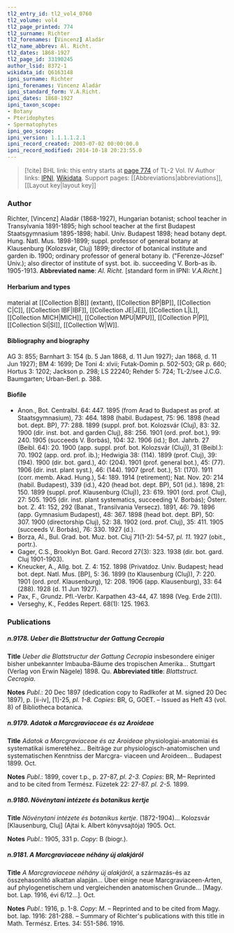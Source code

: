 ```yaml
---
tl2_entry_id: tl2_vol4_0760
tl2_volume: vol4
tl2_page_printed: 774
tl2_surname: Richter
tl2_forenames: [Vincenz] Aladár
tl2_name_abbrev: Al. Richt.
tl2_dates: 1868-1927
tl2_page_id: 33190245
author_lsid: 8372-1
wikidata_id: Q6163148
ipni_surname: Richter
ipni_forenames: Vincenz Aladár
ipni_standard_form: V.A.Richt.
ipni_dates: 1868-1927
ipni_taxon_scope: 
- Botany
- Pteridophytes
- Spermatophytes
ipni_geo_scope: 
ipni_version: 1.1.1.1.2.1
ipni_record_created: 2003-07-02 00:00:00.0
ipni_record_modified: 2014-10-18 20:23:55.0
---
```


> [!cite] BHL link: this entry starts at [page 774](https://www.biodiversitylibrary.org/page/33190245) of TL-2 Vol. IV
> Author links: [IPNI](https://www.ipni.org/a/8372-1), [Wikidata](https://www.wikidata.org/wiki/Q6163148). Support pages: [[Abbreviations|abbreviations]], [[Layout key|layout key]]

### Author

Richter, \[Vincenz\] Aladár (1868-1927), Hungarian botanist; school teacher in Transylvania 1891-1895; high school teacher at the first Budapest Staatsgymnasium 1895-1898; habil. Univ. Budapest 1898; head botany dept. Hung. Natl. Mus. 1898-1899; suppl. professor of general botany at Klausenburg (Kolozsvár, Cluj) 1899; director of botanical institute and garden ib. 1900; ordinary professor of general botany ib. ("Ferenze-József' Univ.); also director of institute of syst. bot. ib. succeeding V. Borb-as ib. 1905-1913. 
**Abbreviated name**: *Al. Richt.* \[standard form in IPNI: *V.A.Richt.*\]

#### Herbarium and types

material at [[Collection B|B]] (extant), [[Collection BP|BP]], [[Collection C|C]], [[Collection IBF|IBF]], [[Collection JE|JE]], [[Collection L|L]], [[Collection MICH|MICH]], [[Collection MPU|MPU]], [[Collection P|P]], [[Collection SI|SI]], [[Collection W|W]].

#### Bibliography and biography

AG 3: 855; Barnhart 3: 154 (b. 5 Jan 1868, d. 11 Jun 1927); Jan 1868, d. 11 Jun 1927); BM 4: 1699; De Toni 4: xlvii; Futak-Domin p. 502-503; GR p. 660; Hortus 3: 1202; Jackson p. 298; LS 22240; Rehder 5: 724; TL-2/see J.C.G. Baumgarten; Urban-Berl. p. 388.

#### Biofile

- Anon., Bot. Centralbl. 64: 447. 1895 (from Arad to Budapest as prof. at Staatsgymnasium), 73: 464. 1898 (habil. Budapest, 75: 96. 1898 (head bot. dept. BP), 77: 288. 1899 (suppl. prof. bot. Kolozsvár (Cluj), 83: 32. 1900 (dir. inst. bot. and garden Cluj), 88: 256. 1901 (ord. prof. bot.), 99: 240. 1905 (succeeds V. Borbás), 104: 32. 1906 (id.); Bot. Jahrb. 27 (Beibl. 64): 20. 1900 (app. suppl. prof. bot. Kolozsvár (Cluj)), 31 (Beibl.): 70. 1902 (app. ord. prof. ib.); Hedwigia 38: (114). 1899 (prof. Cluj), 39: (194). 1900 (dir. bot. gard.), 40: (204). 1901 (prof. general bot.), 45: (77). 1906 (dir. inst. plant syst.), 46: (144). 1907 (prof. bot.), 51: (170). 1911 (corr. memb. Akad. Hung.), 54: 189. 1914 (retirement); Nat. Nov. 20: 214 (habil. Budapest), 339 (id.), 420 (head bot. dept. BP), 501 (id.). 1898, 21: 150. 1899 (suppl. prof. Klausenburg (Cluj)), 23: 619. 1901 (ord. prof. Cluj), 27: 505. 1905 (dir. inst. plant systematics, succeeding V. Borbás); Österr. bot. Z. 41: 152, 292 (Banat., Transilvania Versecz). 1891, 46: 79. 1896 (app. Gymnasium Budapest), 48: 367. 1898 (head bot. dept. BP), 50: 307. 1900 (directorship Cluj), 52: 38. 1902 (ord. prof. Cluj), 35: 411. 1905 (succeeds V. Borbás), 76: 330. 1927 (d.).
- Borza, Al., Bul. Grad. bot. Muz. bot. Cluj 71(1-2): 54-57, *pl. 11.* 1927 (obit., portr.).
- Gager, C.S., Brooklyn Bot. Gard. Record 27(3): 323. 1938 (dir. bot. gard. Cluj 1901-1903).
- Kneucker, A., Allg. bot. Z. 4: 152. 1898 (Privatdoz. Univ. Budapest; head bot. dept. Natl. Mus. \[BP\], 5: 36. 1899 (to Klausenburg (Cluj)), 7: 220. 1901 (ord. prof. Klausenburg), 12: 208. 1906 (app. Klausenburg), 33: 64 (288). 1928 (d. 11 Jun 1927).
- Pax, F., Grundz. Pfl.-Verbr. Karpathen 43-44, 47. 1898 (Veg. Erde 2(1)).
- Verseghy, K., Feddes Repert. 68(1): 125. 1963.

### Publications

##### n.9178. Ueber die Blattstructur der Gattung Cecropia

**Title**
*Ueber die Blattstructur der Gattung Cecropia* insbesondere einiger bisher unbekannter Imbauba-Bäume des tropischen Amerika... Stuttgart (Verlag von Erwin Nägele) 1898. Qu.
**Abbreviated title**: *Blattstruct. Cecropia*.

**Notes**
*Publ*.: 20 Dec 1897 (dedication copy to Radlkofer at M. signed 20 Dec 1897), p. \[ii-iv\], \[1\]-25, *pl. 1-8. Copies*: BR, G, GOET. – Issued as Heft 43 (vol. 8) of Bibliotheca botanica.

##### n.9179. Adatok a Marcgraviaceae és az Aroideae

**Title**
*Adatok a Marcgraviaceae és az Aroideae* physiologiai-anatomiai és systematikai ismeretéhez... Beiträge zur physiologisch-anatomischen und systematischen Kenntniss der Marcgra- viaceen und Aroideen... Budapest 1899. Oct.

**Notes**
*Publ*.: 1899, cover t.p., p. 27-87, *pl. 2-3. Copies*: BR, M– Reprinted and to be cited from Termész. Füzetek 22: 27-87. *pl. 2-5.* 1899.

##### n.9180. Növénytani intézete és botanikus kertje

**Title**
*Növénytani intézete és botanikus kertje*. (1872-1904)... Kolozsvár \[Klausenburg, Cluj\] (Ajtai k. Albert könyvsajtója) 1905. Oct.

**Notes**
*Publ*.: 1905, 331 p. *Copy*: B (biogr.).

##### n.9181. A Marcgraviaceae néhány új alakjáról

**Title**
*A Marcgraviaceae néhány új alakjáról*, a származás-és az összehasonlító alkattan alapján... Über einige neue Marcgraviaceen-Arten, auf phylogenetischem und vergleichenden anatomischen Grunde... \[Magy. bot. Lap. 1916, évi 6/12...\]. Oct.

**Notes**
*Publ*.: 1916, p. 1-8. *Copy*: *M*. – Reprinted and to be cited from Magy. bot. lap. 1916: 281-288. – Summary of Richter's publications with this title in Math. Termész. Ertes. 34: 551-586. 1916.

